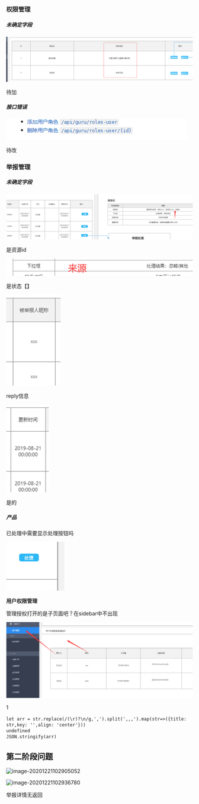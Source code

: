 ### 权限管理

##### 未确定字段

![image-20201216164451427](image-20201216164451427.png)

待加

##### 接口错误

![image-20201216165444191](image-20201216165444191.png)

待改

### 举报管理

##### 未确定字段

![image-20201216165825090](image-20201216165825090.png)

是资源id

![image-20201216170047632](image-20201216170047632.png)

是状态【】

![image-20201216172227151](image-20201216172227151.png)

reply信息

![image-20201216172632947](image-20201216172632947.png)

是的





##### 产品

已处理中需要显示处理按钮吗

![image-20201216173256543](image-20201216173256543.png)

**用户权限管理**

管理授权打开的是子页面吧？在sidebar中不出现

![image-20201216173341439](image-20201216173341439.png)

1



```
let arr = str.replace(/(\r)?\n/g,',').split(',,,').map(str=>({title: str,key: '',align: 'center'}))
undefined
JSON.stringify(arr)
```



## 第二阶段问题

![image-20201221102905052](http://qlfrysb0j.hd-bkt.clouddn.com/imgs/image-20201221102905052.png?imageslim)

![image-20201221102936780](http://qlfrysb0j.hd-bkt.clouddn.com/imgs/image-20201221102936780.png?imageslim)



举报详情无返回